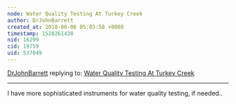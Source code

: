 ```yaml
---
node: Water Quality Testing At Turkey Creek
author: DrJohnBarrett
created_at: 2018-06-06 05:03:58 +0000
timestamp: 1528261438
nid: 16299
cid: 19759
uid: 537049
---
```




[DrJohnBarrett](../profile/DrJohnBarrett) replying to: [Water Quality Testing At Turkey Creek](../notes/Delaney/05-04-2018/water-quality-testing-at-turkey-creek)

----
I have more sophisticated instruments for water quality testing, if needed..